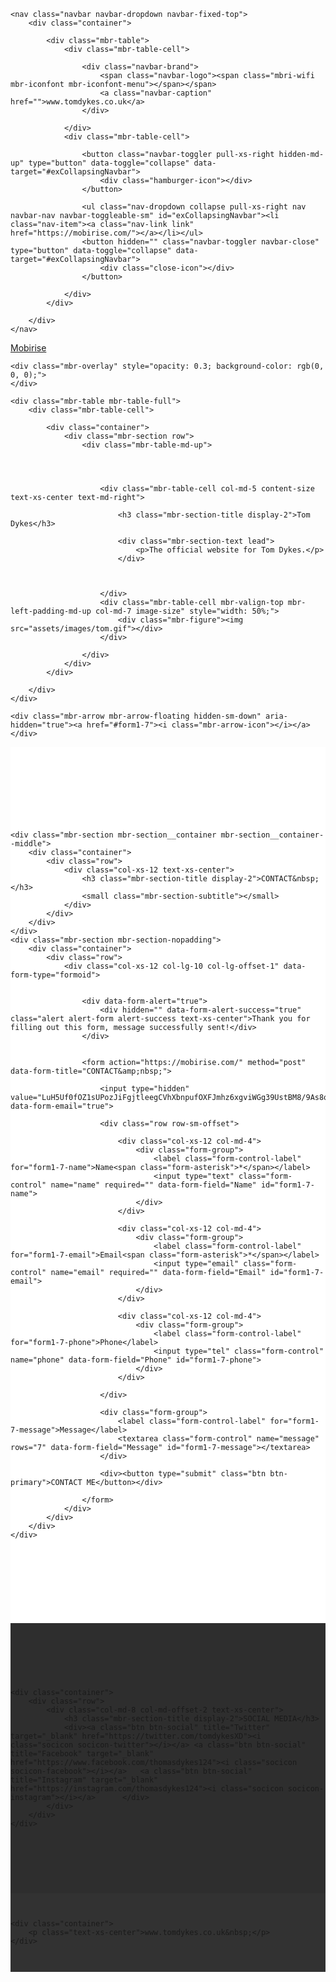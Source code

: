 <!DOCTYPE html>
<html>
<head>
  <!-- Site made with Mobirise Website Builder v3.11.1, https://mobirise.com -->
  <meta charset="UTF-8">
  <meta http-equiv="X-UA-Compatible" content="IE=edge">
  <meta name="generator" content="Mobirise v3.11.1, mobirise.com">
  <meta name="viewport" content="width=device-width, initial-scale=1">
  <link rel="shortcut icon" href="assets/images/logo.png" type="image/x-icon">
  <meta name="description" content="The official website for Tom Dykes
">
  <title>Tom Dykes Website</title>
  <link rel="stylesheet" href="https://fonts.googleapis.com/css?family=Lora:400,700,400italic,700italic&amp;subset=latin">
  <link rel="stylesheet" href="https://fonts.googleapis.com/css?family=Montserrat:400,700">
  <link rel="stylesheet" href="https://fonts.googleapis.com/css?family=Raleway:100,100i,200,200i,300,300i,400,400i,500,500i,600,600i,700,700i,800,800i,900,900i">
  <link rel="stylesheet" href="assets/bootstrap-material-design-font/css/material.css">
  <link rel="stylesheet" href="assets/web/assets/mobirise-icons/mobirise-icons.css">
  <link rel="stylesheet" href="assets/tether/tether.min.css">
  <link rel="stylesheet" href="assets/bootstrap/css/bootstrap.min.css">
  <link rel="stylesheet" href="assets/animate.css/animate.min.css">
  <link rel="stylesheet" href="assets/dropdown/css/style.css">
  <link rel="stylesheet" href="assets/socicon/css/styles.css">
  <link rel="stylesheet" href="assets/theme/css/style.css">
  <link rel="stylesheet" href="assets/mobirise/css/mbr-additional.css" type="text/css">
  
  
  
</head>
<body>
<section id="ext_menu-5">

    <nav class="navbar navbar-dropdown navbar-fixed-top">
        <div class="container">

            <div class="mbr-table">
                <div class="mbr-table-cell">

                    <div class="navbar-brand">
                        <span class="navbar-logo"><span class="mbri-wifi mbr-iconfont mbr-iconfont-menu"></span></span>
                        <a class="navbar-caption" href="">www.tomdykes.co.uk</a>
                    </div>

                </div>
                <div class="mbr-table-cell">

                    <button class="navbar-toggler pull-xs-right hidden-md-up" type="button" data-toggle="collapse" data-target="#exCollapsingNavbar">
                        <div class="hamburger-icon"></div>
                    </button>

                    <ul class="nav-dropdown collapse pull-xs-right nav navbar-nav navbar-toggleable-sm" id="exCollapsingNavbar"><li class="nav-item"><a class="nav-link link" href="https://mobirise.com/"></a></li></ul>
                    <button hidden="" class="navbar-toggler navbar-close" type="button" data-toggle="collapse" data-target="#exCollapsingNavbar">
                        <div class="close-icon"></div>
                    </button>

                </div>
            </div>

        </div>
    </nav>

</section>

<section class="engine"><a rel="external" href="https://mobirise.com">Mobirise</a></section><section class="mbr-section mbr-section-hero mbr-section-full header2 mbr-parallax-background mbr-after-navbar" id="header2-1" style="background-image: url(assets/images/newyork-2000x1250.png);">

    <div class="mbr-overlay" style="opacity: 0.3; background-color: rgb(0, 0, 0);">
    </div>

    <div class="mbr-table mbr-table-full">
        <div class="mbr-table-cell">

            <div class="container">
                <div class="mbr-section row">
                    <div class="mbr-table-md-up">
                        
                        
                        

                        <div class="mbr-table-cell col-md-5 content-size text-xs-center text-md-right">

                            <h3 class="mbr-section-title display-2">Tom Dykes</h3>

                            <div class="mbr-section-text lead">
                                <p>The official website for Tom Dykes.</p>
                            </div>

                            

                        </div>
                        <div class="mbr-table-cell mbr-valign-top mbr-left-padding-md-up col-md-7 image-size" style="width: 50%;">
                            <div class="mbr-figure"><img src="assets/images/tom.gif"></div>
                        </div>

                    </div>
                </div>
            </div>

        </div>
    </div>

    <div class="mbr-arrow mbr-arrow-floating hidden-sm-down" aria-hidden="true"><a href="#form1-7"><i class="mbr-arrow-icon"></i></a></div>

</section>

<section class="mbr-section" id="form1-7" style="background-color: rgb(255, 255, 255); padding-top: 120px; padding-bottom: 120px;">
    
    <div class="mbr-section mbr-section__container mbr-section__container--middle">
        <div class="container">
            <div class="row">
                <div class="col-xs-12 text-xs-center">
                    <h3 class="mbr-section-title display-2">CONTACT&nbsp;</h3>
                    <small class="mbr-section-subtitle"></small>
                </div>
            </div>
        </div>
    </div>
    <div class="mbr-section mbr-section-nopadding">
        <div class="container">
            <div class="row">
                <div class="col-xs-12 col-lg-10 col-lg-offset-1" data-form-type="formoid">


                    <div data-form-alert="true">
                        <div hidden="" data-form-alert-success="true" class="alert alert-form alert-success text-xs-center">Thank you for filling out this form, message successfully sent!</div>
                    </div>


                    <form action="https://mobirise.com/" method="post" data-form-title="CONTACT&amp;nbsp;">

                        <input type="hidden" value="LuH5Uf0fOZ1sUPozJiFgjtleegCVhXbnpufOXFJmhz6xgviWGg39UstBM8/9As8qoJvqYVmOGu0Siqxd2MmNCZBiZBxzAbDvrduAhfPGdQ9D1QP6OEE0bShhMl6vn0ih" data-form-email="true">

                        <div class="row row-sm-offset">

                            <div class="col-xs-12 col-md-4">
                                <div class="form-group">
                                    <label class="form-control-label" for="form1-7-name">Name<span class="form-asterisk">*</span></label>
                                    <input type="text" class="form-control" name="name" required="" data-form-field="Name" id="form1-7-name">
                                </div>
                            </div>

                            <div class="col-xs-12 col-md-4">
                                <div class="form-group">
                                    <label class="form-control-label" for="form1-7-email">Email<span class="form-asterisk">*</span></label>
                                    <input type="email" class="form-control" name="email" required="" data-form-field="Email" id="form1-7-email">
                                </div>
                            </div>

                            <div class="col-xs-12 col-md-4">
                                <div class="form-group">
                                    <label class="form-control-label" for="form1-7-phone">Phone</label>
                                    <input type="tel" class="form-control" name="phone" data-form-field="Phone" id="form1-7-phone">
                                </div>
                            </div>

                        </div>

                        <div class="form-group">
                            <label class="form-control-label" for="form1-7-message">Message</label>
                            <textarea class="form-control" name="message" rows="7" data-form-field="Message" id="form1-7-message"></textarea>
                        </div>

                        <div><button type="submit" class="btn btn-primary">CONTACT ME</button></div>

                    </form>
                </div>
            </div>
        </div>
    </div>
</section>

<section class="mbr-section mbr-section-md-padding" id="social-buttons4-a" style="background-color: rgb(46, 46, 46); padding-top: 90px; padding-bottom: 90px;">
    
    <div class="container">
        <div class="row">
            <div class="col-md-8 col-md-offset-2 text-xs-center">
                <h3 class="mbr-section-title display-2">SOCIAL MEDIA</h3>
                <div><a class="btn btn-social" title="Twitter" target="_blank" href="https://twitter.com/tomdykesXD"><i class="socicon socicon-twitter"></i></a> <a class="btn btn-social" title="Facebook" target="_blank" href="https://www.facebook.com/thomasdykes124"><i class="socicon socicon-facebook"></i></a>   <a class="btn btn-social" title="Instagram" target="_blank" href="https://instagram.com/thomasdykes124"><i class="socicon socicon-instagram"></i></a>      </div>
            </div>
        </div>
    </div>
</section>

<footer class="mbr-small-footer mbr-section mbr-section-nopadding" id="footer1-2" style="background-color: rgb(50, 50, 50); padding-top: 1.75rem; padding-bottom: 1.75rem;">
    
    <div class="container">
        <p class="text-xs-center">www.tomdykes.co.uk&nbsp;</p>
    </div>
</footer>


  <script src="assets/web/assets/jquery/jquery.min.js"></script>
  <script src="assets/tether/tether.min.js"></script>
  <script src="assets/bootstrap/js/bootstrap.min.js"></script>
  <script src="assets/smooth-scroll/SmoothScroll.js"></script>
  <script src="assets/viewportChecker/jquery.viewportchecker.js"></script>
  <script src="assets/jarallax/jarallax.js"></script>
  <script src="assets/dropdown/js/script.min.js"></script>
  <script src="assets/touchSwipe/jquery.touchSwipe.min.js"></script>
  <script src="assets/theme/js/script.js"></script>
  <script src="assets/formoid/formoid.min.js"></script>
  
  
  <input name="animation" type="hidden">
  </body>
</html>
